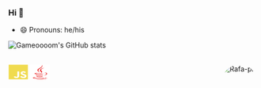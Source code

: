 ### Hi 👋

- 😄 Pronouns: he/his

![Gameoooom's GitHub stats](https://github-readme-stats.vercel.app/api?username=gameoooom&theme=midnight-purple&show_icons=true)

</div>
<div style="display: inline_block"><br>
  <img align="center" alt="Js" height="30" width="40" src="https://raw.githubusercontent.com/devicons/devicon/master/icons/javascript/javascript-plain.svg">
  <img align="center" alt="Java" height="30" width="40" src="https://raw.githubusercontent.com/devicons/devicon/master/icons/java/java-plain.svg">
  <img align="right" alt="Rafa-pic" height="150" style="border-radius:50px;" 
</div>
